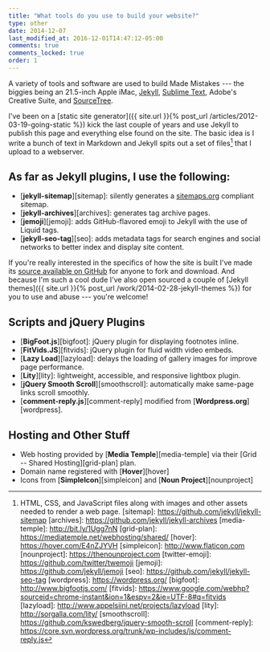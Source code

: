 ```yaml
---
title: "What tools do you use to build your website?"
type: other
date: 2014-12-07
last_modified_at: 2016-12-01T14:47:12-05:00
comments: true
comments_locked: true
order: 1
---
```


A variety of tools and software are used to build Made Mistakes --- the biggies being an 21.5-inch Apple iMac, [Jekyll](http://jekyllrb.com), [Sublime Text](http://www.sublimetext.com), Adobe's Creative Suite, and [SourceTree](https://www.sourcetreeapp.com/).

I've been on a [static site generator]({{ site.url }}{% post_url /articles/2012-03-19-going-static %}) kick the last couple of years and use Jekyll to publish this page and everything else found on the site. The basic idea is I write a bunch of text in Markdown and Jekyll spits out a set of files[^files] that I upload to a webserver.

## As far as Jekyll plugins, I use the following:

- [**jekyll-sitemap**][sitemap]: silently generates a [sitemaps.org](http://www.sitemaps.org/) compliant sitemap.
- [**jekyll-archives**][archives]: generates tag archive pages.
- [**jemoji**][jemoji]: adds GitHub-flavored emoji to Jekyll with the use of Liquid tags.
- [**jekyll-seo-tag**][seo]: adds metadata tags for search engines and social networks to better index and display site content.

If you're really interested in the specifics of how the site is built I've made its [source available on GitHub](https://github.com/mmistakes/made-mistakes-jekyll) for anyone to fork and download. And because I'm such a cool dude I've also open sourced a couple of [Jekyll themes]({{ site.url }}{% post_url /work/2014-02-28-jekyll-themes %}) for you to use and abuse --- you're welcome!

## Scripts and jQuery Plugins

- [**BigFoot.js**][bigfoot]: jQuery plugin for displaying footnotes inline.
- [**FitVids.JS**][fitvids]: jQuery plugin for fluid width video embeds.
- [**Lazy Load**][lazyload]: delays the loading of gallery images for improve page performance.
- [**Lity**][lity]: lightweight, accessible, and responsive lightbox plugin.
- [**jQuery Smooth Scroll**][smoothscroll]: automatically make same-page links scroll smoothly.
- [**comment-reply.js**][comment-reply] modified from [**Wordpress.org**][wordpress].

## Hosting and Other Stuff

- Web hosting provided by [**Media Temple**][media-temple] via their [Grid -- Shared Hosting][grid-plan] plan.
- Domain name registered with [**Hover**][hover]
- Icons from [**SimpleIcon**][simpleicon] and [**Noun Project**][nounproject]

[^files]: HTML, CSS, and JavaScript files along with images and other assets needed to render a web page.
[sitemap]: https://github.com/jekyll/jekyll-sitemap
[archives]: https://github.com/jekyll/jekyll-archives
[media-temple]: http://bit.ly/1Ugg7nN
[grid-plan]: https://mediatemple.net/webhosting/shared/
[hover]: https://hover.com/E4nZJYVH
[simpleicon]: http://www.flaticon.com
[nounproject]: https://thenounproject.com
[twitter-emoji]: https://github.com/twitter/twemoji
[jemoji]: https://github.com/jekyll/jemoji
[seo]: https://github.com/jekyll/jekyll-seo-tag
[wordpress]: https://wordpress.org/
[bigfoot]: http://www.bigfootjs.com/
[fitvids]: https://www.google.com/webhp?sourceid=chrome-instant&ion=1&espv=2&ie=UTF-8#q=fitvids
[lazyload]: http://www.appelsiini.net/projects/lazyload
[lity]: http://sorgalla.com/lity/
[smoothscroll]: https://github.com/kswedberg/jquery-smooth-scroll
[comment-reply]: https://core.svn.wordpress.org/trunk/wp-includes/js/comment-reply.js
